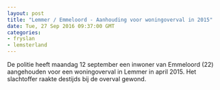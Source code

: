 ```yaml
---
layout: post
title: "Lemmer / Emmeloord - Aanhouding voor woningoverval in 2015"
date: Tue, 27 Sep 2016 09:37:00 GMT
categories: 
- fryslan 
- lemsterland 
---
```


De politie heeft maandag 12 september een inwoner van Emmeloord (22) aangehouden voor een woningoverval in Lemmer in april 2015. Het slachtoffer raakte destijds bij de overval gewond.
